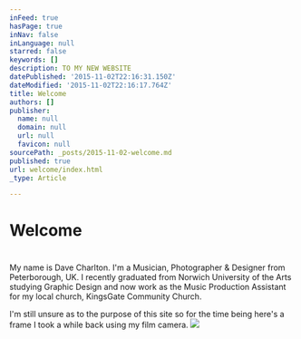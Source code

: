 ```yaml
---
inFeed: true
hasPage: true
inNav: false
inLanguage: null
starred: false
keywords: []
description: TO MY NEW WEBSITE
datePublished: '2015-11-02T22:16:31.150Z'
dateModified: '2015-11-02T22:16:17.764Z'
title: Welcome
authors: []
publisher:
  name: null
  domain: null
  url: null
  favicon: null
sourcePath: _posts/2015-11-02-welcome.md
published: true
url: welcome/index.html
_type: Article

---
```

# Welcome

# 

My name is Dave Charlton. I'm a Musician, Photographer & Designer from Peterborough, UK. I recently graduated from Norwich University of the Arts studying Graphic Design and now work as the Music Production Assistant for my local church, KingsGate Community Church.

I'm still unsure as to the purpose of this site so for the time being here's a frame I took a while back using my film camera. ![](https://the-grid-user-content.s3-us-west-2.amazonaws.com/e29b5500-bc41-4d45-9f31-dbec11ac7457.JPG)